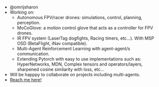 - @omrijsharon 
- Working on: 
  - Autonomous FPV/racer drones: simulations, control, planning, perception.
  - MoCoGlove: a motion control glove that acts as a controller for FPV drones.
  - IR FPV system (LaserTag dogfights, Racing timers, etc...). With MSP OSD (BetaFlight, iNav compatible).
  - Multi-Agent Reinforcement Learning with agent-agent/s communication.
  - Extending Pytorch with easy to use implementations such as: HyperNetworks, MDN, Complex tensors and operators/layers, sharpened cosine similarity with loss, etc...
- Will be happpy to collaborate on projects including multi-agents.
- [Reach me here!](https://www.linkedin.com/in/omri-sharon-5680866a/)

<!---
omrijsharon/omrijsharon is a ✨ special ✨ repository because its `README.md` (this file) appears on your GitHub profile.
You can click the Preview link to take a look at your changes.
--->
